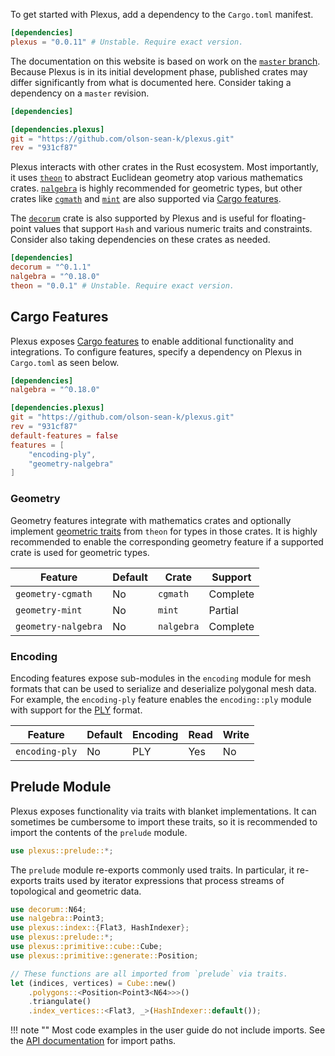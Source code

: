 To get started with Plexus, add a dependency to the `Cargo.toml` manifest.

```toml linenums="1"
[dependencies]
plexus = "0.0.11" # Unstable. Require exact version.
```

The documentation on this website is based on work on the [`master`
branch](https://github.com/olson-sean-k/plexus). Because Plexus is in its
initial development phase, published crates may differ significantly from what
is documented here. Consider taking a dependency on a `master` revision.

```toml linenums="1"
[dependencies]

[dependencies.plexus]
git = "https://github.com/olson-sean-k/plexus.git"
rev = "931cf87"
```

Plexus interacts with other crates in the Rust ecosystem. Most importantly, it
uses [`theon`](https://crates.io/crates/theon) to abstract Euclidean geometry
atop various mathematics crates. [`nalgebra`](https://crates.io/crates/nalgebra)
is highly recommended for geometric types, but other crates like
[`cgmath`](https://crates.io/crates/cgmath) and
[`mint`](https://crates.io/crates/mint) are also supported via [Cargo
features](cargo-features).

The [`decorum`](https://crates.io/crates/decorum) crate is also supported by
Plexus and is useful for floating-point values that support `Hash` and various
numeric traits and constraints. Consider also taking dependencies on these
crates as needed.

```toml linenums="1"
[dependencies]
decorum = "^0.1.1"
nalgebra = "^0.18.0"
theon = "0.0.1" # Unstable. Require exact version.
```

## Cargo Features

Plexus exposes [Cargo
features](https://doc.rust-lang.org/cargo/reference/manifest.html#the-features-section)
to enable additional functionality and integrations. To configure features,
specify a dependency on Plexus in `Cargo.toml` as seen below.

```toml linenums="1"
[dependencies]
nalgebra = "^0.18.0"

[dependencies.plexus]
git = "https://github.com/olson-sean-k/plexus.git"
rev = "931cf87"
default-features = false
features = [
    "encoding-ply",
    "geometry-nalgebra"
]
```

### Geometry

Geometry features integrate with mathematics crates and optionally implement
[geometric traits](../geometry) from `theon` for types in those crates. It is
highly recommended to enable the corresponding geometry feature if a supported
crate is used for geometric types.

| Feature             | Default | Crate      | Support  |
|---------------------|---------|------------|----------|
| `geometry-cgmath`   | No      | `cgmath`   | Complete |
| `geometry-mint`     | No      | `mint`     | Partial  |
| `geometry-nalgebra` | No      | `nalgebra` | Complete |

### Encoding

Encoding features expose sub-modules in the `encoding` module for mesh formats
that can be used to serialize and deserialize polygonal mesh data. For example,
the `encoding-ply` feature enables the `encoding::ply` module with support for
the [PLY](https://en.wikipedia.org/wiki/ply_(file_format)) format.

| Feature        | Default | Encoding | Read | Write |
|----------------|---------|----------|------|-------|
| `encoding-ply` | No      | PLY      | Yes  | No    |

## Prelude Module

Plexus exposes functionality via traits with blanket implementations. It can
sometimes be cumbersome to import these traits, so it is recommended to import
the contents of the `prelude` module.

```rust linenums="1"
use plexus::prelude::*;
```

The `prelude` module re-exports commonly used traits. In particular, it
re-exports traits used by iterator expressions that process streams of
topological and geometric data.

```rust linenums="1"
use decorum::N64;
use nalgebra::Point3;
use plexus::index::{Flat3, HashIndexer};
use plexus::prelude::*;
use plexus::primitive::cube::Cube;
use plexus::primitive::generate::Position;

// These functions are all imported from `prelude` via traits.
let (indices, vertices) = Cube::new()
    .polygons::<Position<Point3<N64>>>()
    .triangulate()
    .index_vertices::<Flat3, _>(HashIndexer::default());
```

!!! note ""
    Most code examples in the user guide do not include imports. See the [API
    documentation](../rustdoc/plexus/index.html) for import paths.
